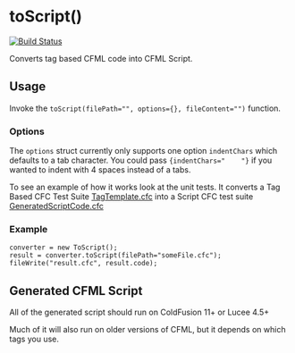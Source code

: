 # toScript()

[![Build Status](https://travis-ci.org/foundeo/toscript.svg?branch=master)](https://travis-ci.org/foundeo/toscript)

Converts tag based CFML code into CFML Script.

## Usage

Invoke the `toScript(filePath="", options={}, fileContent="")` function. 

### Options

The `options` struct currently only supports one option `indentChars` which defaults to a tab character. You could pass `{indentChars="    "}` if you wanted to indent with 4 spaces instead of a tabs.

To see an example of how it works look at the unit tests. It converts a Tag Based CFC Test Suite [TagTemplate.cfc](https://github.com/foundeo/toscript/blob/master/tests/tests/TagTemplate.cfc) into a Script CFC test suite [GeneratedScriptCode.cfc](https://github.com/foundeo/toscript/blob/master/tests/tests/GeneratedScriptCode.cfc)	


### Example

	converter = new ToScript();
	result = converter.toScript(filePath="someFile.cfc");
	fileWrite("result.cfc", result.code);

## Generated CFML Script

All of the generated script should run on ColdFusion 11+ or Lucee 4.5+ 

Much of it will also run on older versions of CFML, but it depends on which tags you use. 
